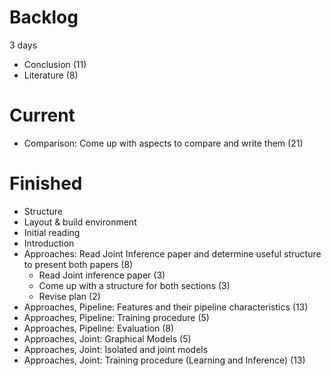 
# Backlog

3 days

- Conclusion (11)
- Literature (8)

# Current

- Comparison: Come up with aspects to compare and write them (21)

# Finished
- Structure
- Layout & build environment
- Initial reading
- Introduction
- Approaches: Read Joint Inference paper and determine useful structure to present both papers (8)
  - Read Joint inference paper (3)
  - Come up with a structure for both sections (3)
  - Revise plan (2)
- Approaches, Pipeline: Features and their pipeline characteristics (13)
- Approaches, Pipeline: Training procedure (5)
- Approaches, Pipeline: Evaluation (8)
- Approaches, Joint: Graphical Models (5)
- Approaches, Joint: Isolated and joint models
- Approaches, Joint: Training procedure (Learning and Inference) (13)
